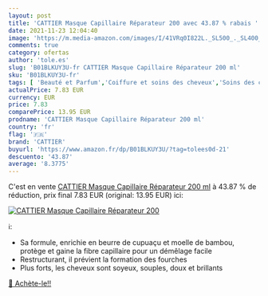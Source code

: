 ```yaml
---
layout: post
title: 'CATTIER Masque Capillaire Réparateur 200 avec 43.87 % rabais '
date: 2021-11-23 12:04:40
image: 'https://m.media-amazon.com/images/I/41VRq0I822L._SL500_._SL400_.jpg'
comments: true
category: ofertas
author: 'tole.es'
slug: 'B01BLKUY3U-fr CATTIER Masque Capillaire Réparateur 200 ml'
sku: 'B01BLKUY3U-fr'
tags: [ 'Beauté et Parfum','Coiffure et soins des cheveux','Soins des cheveux','Soins et masques pour les cheveux','cattier', ]
actualPrice: 7.83 EUR
currency: EUR
price: 7.83
comparePrice: 13.95 EUR
prodname: 'CATTIER Masque Capillaire Réparateur 200 ml'
country: 'fr'
flag: '🇫🇷'
brand: 'CATTIER'
buyurl: 'https://www.amazon.fr/dp/B01BLKUY3U/?tag=tolees0d-21'
descuento: '43.87'
average: '8.3775'
---
```


C'est en vente [CATTIER Masque Capillaire Réparateur 200 ml](https://www.amazon.fr/dp/B01BLKUY3U/?tag=tolees0d-21)  à  43.87 % de réduction, prix final  7.83 EUR (original: 13.95 EUR) ici:

[![CATTIER Masque Capillaire Réparateur 200](https://m.media-amazon.com/images/I/41VRq0I822L._SL500_._SL400_.jpg)](https://www.amazon.fr/dp/B01BLKUY3U/?tag=tolees0d-21)

ℹ️:

- Sa formule, enrichie en beurre de cupuaçu et moelle de bambou, protège et gaine la fibre capillaire pour un démêlage facile
- Restructurant, il prévient la formation des fourches
- Plus forts, les cheveux sont soyeux, souples, doux et brillants

[🛒 Achète-le!!](https://www.amazon.fr/dp/B01BLKUY3U/?tag=tolees0d-21)
